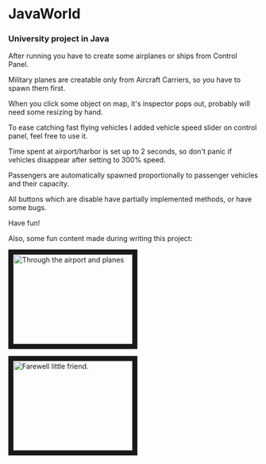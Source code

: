 # JavaWorld
### University project in Java

After running you have to create some airplanes or ships from Control Panel.

Military planes are creatable only from Aircraft Carriers, so you have to spawn them first.

When you click some object on map, it's inspector pops out, probably will need some resizing by hand.

To ease catching fast flying vehicles I added vehicle speed slider on control panel, feel free to use it.

Time spent at airport/harbor is set up to 2 seconds, so don't panic if vehicles disappear after setting to 300% speed.

Passengers are automatically spawned proportionally to passenger vehicles and their capacity.

All buttons which are disable have partially implemented methods, or have some bugs.

Have fun!

Also, some fun content made during writing this project:

<a href="http://www.youtube.com/watch?feature=player_embedded&v=WWGClYYGYSc
" target="_blank"><img src="http://img.youtube.com/vi/WWGClYYGYSc/0.jpg" 
alt="Through the airport and planes" width="240" height="180" border="10" /></a>

<a href="http://www.youtube.com/watch?feature=player_embedded&v=OPFwrujCh_0
" target="_blank"><img src="http://img.youtube.com/vi/OPFwrujCh_0/0.jpg" 
alt="Farewell little friend. " width="240" height="180" border="10" /></a>



